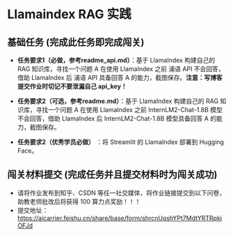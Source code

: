 # Llamaindex RAG 实践

## 基础任务 (完成此任务即完成闯关)

- **任务要求1（必做，参考readme_api.md）**：基于 LlamaIndex 构建自己的 RAG 知识库，寻找一个问题 A 在使用 LlamaIndex 之前 浦语 API 不会回答，借助 LlamaIndex 后 浦语 API 具备回答 A 的能力，截图保存。**注意：写博客提交作业时切记不要泄漏自己 api_key！**

- **任务要求2（可选，参考readme.md）**：基于 LlamaIndex 构建自己的 RAG 知识库，寻找一个问题 A 在使用 LlamaIndex 之前 InternLM2-Chat-1.8B 模型不会回答，借助 LlamaIndex 后 InternLM2-Chat-1.8B 模型具备回答 A 的能力，截图保存。
- **任务要求2（优秀学员必做）** ：将 Streamlit 的 LlamaIndex 部署到 Hugging Face。

## 闯关材料提交 (完成任务并且提交材料时为闯关成功)

- 请将作业发布到知乎、CSDN 等任一社交媒体，将作业链接提交到以下问卷，助教老师批改后将获得 100 算力点奖励！！！
- 提交地址：https://aicarrier.feishu.cn/share/base/form/shrcnUqshYPt7MdtYRTRpkiOFJd
